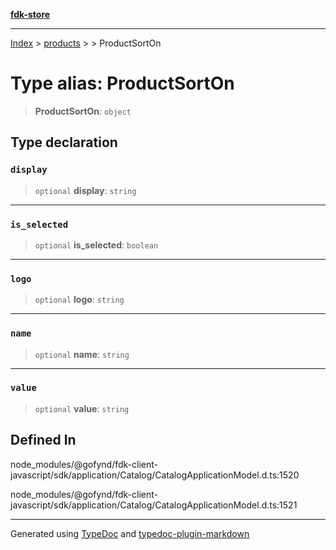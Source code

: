 [**fdk-store**](../../../README.md)
***

[Index](../../../API.md) > [products](../../README.md) > [<internal>](../README.md) > ProductSortOn

# Type alias: ProductSortOn

> **ProductSortOn**: `object`

## Type declaration

### `display`

> `optional` **display**: `string`

***

### `is_selected`

> `optional` **is\_selected**: `boolean`

***

### `logo`

> `optional` **logo**: `string`

***

### `name`

> `optional` **name**: `string`

***

### `value`

> `optional` **value**: `string`

## Defined In

node\_modules/@gofynd/fdk-client-javascript/sdk/application/Catalog/CatalogApplicationModel.d.ts:1520

node\_modules/@gofynd/fdk-client-javascript/sdk/application/Catalog/CatalogApplicationModel.d.ts:1521

***
Generated using [TypeDoc](https://typedoc.org/) and [typedoc-plugin-markdown](https://www.npmjs.com/package/typedoc-plugin-markdown)
